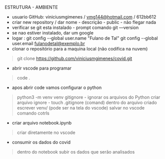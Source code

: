 ESTRUTURA - AMBIENTE
- usuario GitHub: viniciusmgimenes / vmg144@hotmail.com / 612bb612
- criar new repository / dar nome - descrição - public - não flegar nada
- verificar se git esta instalado - prompt comando git —version
- se nao estiver instalado, dar um google
- logar :
git config --global user.name "Fulano de Tal"
git config --global user.email fulanodetal@exemplo.br
- clonar o repositório para a maquina local (não codifica na nuvem)
 > git clone https://github.com/viniciusmgimenes/covid.git
- abrir vscode para programar
 > code .
- apos abrir code vamos configurar o python
 > python3 -m venv venv
 > gitignore - ignorar os arquivos do Python
 > criar arquivo ignore - touch .gitignore (comand)
 > dentro do arquivo criado escrever venv/ (pode ser na tela do vscode)
 > salvar no vscode comando cotrls

- criar arquivo notebook.ipynb
 > criar diretamente no vscode

- consumir os dados do covid
 > dentro do notebook subir os dados que serão analisados